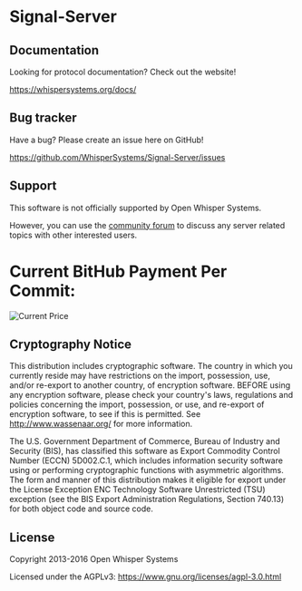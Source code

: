 Signal-Server
=================

Documentation
-------------

Looking for protocol documentation? Check out the website!

https://whispersystems.org/docs/


Bug tracker
-----------

Have a bug? Please create an issue here on GitHub!

https://github.com/WhisperSystems/Signal-Server/issues


Support
------------

This software is not officially supported by Open Whisper Systems.

However, you can use the [community forum](https://whispersystems.discoursehosting.net) to discuss any server related topics with other interested users.


Current BitHub Payment Per Commit:
=================
![Current Price](https://bithub.herokuapp.com/v1/status/payment/commit)


Cryptography Notice
------------

This distribution includes cryptographic software. The country in which you currently reside may have restrictions on the import, possession, use, and/or re-export to another country, of encryption software.
BEFORE using any encryption software, please check your country's laws, regulations and policies concerning the import, possession, or use, and re-export of encryption software, to see if this is permitted.
See <http://www.wassenaar.org/> for more information.

The U.S. Government Department of Commerce, Bureau of Industry and Security (BIS), has classified this software as Export Commodity Control Number (ECCN) 5D002.C.1, which includes information security software using or performing cryptographic functions with asymmetric algorithms.
The form and manner of this distribution makes it eligible for export under the License Exception ENC Technology Software Unrestricted (TSU) exception (see the BIS Export Administration Regulations, Section 740.13) for both object code and source code.

License
---------------------

Copyright 2013-2016 Open Whisper Systems

Licensed under the AGPLv3: https://www.gnu.org/licenses/agpl-3.0.html
